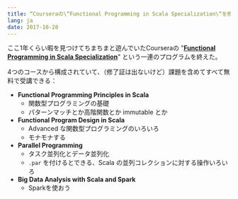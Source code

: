 ```yaml
---
title: “Courseraの\“Functional Programming in Scala Specialization\“を修了した”
lang: ja
date: 2017-10-28
---
```


ここ1年くらい暇を見つけてちまちまと遊んでいたCourseraの "**[Functional Programming in Scala Specialization](https://www.coursera.org/specializations/scala)**" という一連のプログラムを終えた。

4つのコースから構成されていて、（修了証は出ないけど）課題を含めてすべて無料で受講できる：

- **Functional Programming Principles in Scala**
  - 関数型プログラミングの基礎
  - パターンマッチとか高階関数とか immutable とか
- **Functional Program Design in Scala**
  - Advanced な関数型プログラミングのいろいろ
  - モナモナする
- **Parallel Programming**
  - タスク並列化とデータ並列化
  - `.par` を付けるとできる、Scala の並列コレクションに対する操作いろいろ
- **Big Data Analysis with Scala and Spark**
  - Sparkを使おう